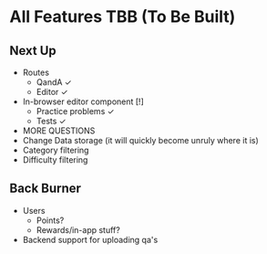 # All Features TBB (To Be Built)

## Next Up

- Routes
  - QandA <span>&#10003;</span>
  - Editor <span>&#10003;</span>
- In-browser editor component [!]
  - Practice problems <span>&#10003;</span>
  - Tests <span>&#10003;</span>
- MORE QUESTIONS
- Change Data storage (it will quickly become unruly where it is)
- Category filtering
- Difficulty filtering

## Back Burner

- Users
  - Points?
  - Rewards/in-app stuff?
- Backend support for uploading qa's